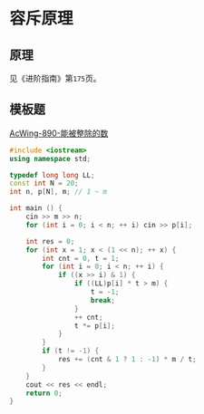 # 容斥原理

## 原理

见《进阶指南》第`175`页。

## 模板题

[AcWing-890-能被整除的数](https://www.acwing.com/solution/AcWing/content/3522/)

```cpp
#include <iostream>
using namespace std;

typedef long long LL;
const int N = 20;
int n, p[N], m; // 1 ~ m

int main () {
    cin >> m >> n;
    for (int i = 0; i < n; ++ i) cin >> p[i];

    int res = 0;
    for (int x = 1; x < (1 << n); ++ x) {
        int cnt = 0, t = 1;
        for (int i = 0; i < n; ++ i) {
            if ((x >> i) & 1) {
                if ((LL)p[i] * t > m) {
                    t = -1;
                    break;
                }
                ++ cnt;
                t *= p[i];
            }
        }
        if (t != -1) {
            res += (cnt & 1 ? 1 : -1) * m / t;
        }
    }
    cout << res << endl;
    return 0;
}
```
